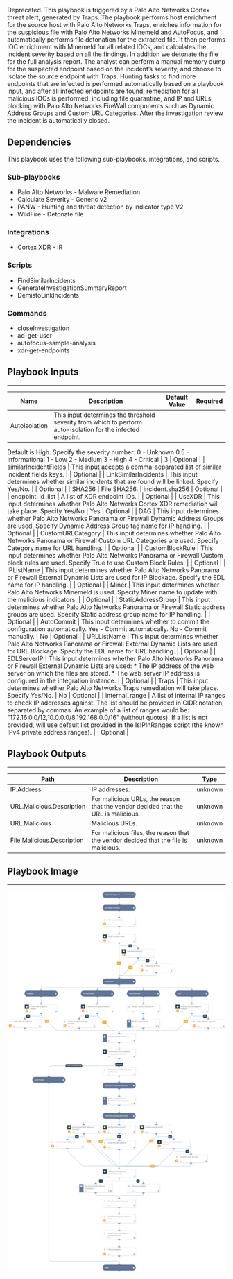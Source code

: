 Deprecated. This playbook is triggered by a Palo Alto Networks Cortex threat alert, generated by Traps.  The playbook performs host enrichment for the source host with Palo Alto Networks Traps, enriches information for the suspicious file with Palo Alto Networks Minemeld and AutoFocus, and automatically performs file detonation for the extracted file. It then performs IOC enrichment with Minemeld for all related IOCs, and calculates the incident severity based on all the findings. In addition we detonate the file for the full analysis report. 
The analyst can perform a manual memory dump for the suspected endpoint based on the incident’s severity, and choose to isolate the source endpoint with Traps.
Hunting tasks to find more endpoints that are infected is performed automatically based on a playbook input, and after all infected endpoints are found, remediation for all malicious IOCs is performed, including file quarantine, and IP and URLs blocking with Palo Alto Networks FireWall components such as Dynamic Address Groups and Custom URL Categories.
After the investigation review the incident is automatically closed.

## Dependencies
This playbook uses the following sub-playbooks, integrations, and scripts.

### Sub-playbooks
* Palo Alto Networks - Malware Remediation
* Calculate Severity - Generic v2
* PANW - Hunting and threat detection by indicator type V2
* WildFire - Detonate file

### Integrations
* Cortex XDR - IR

### Scripts
* FindSimilarIncidents
* GenerateInvestigationSummaryReport
* DemistoLinkIncidents

### Commands
* closeInvestigation
* ad-get-user
* autofocus-sample-analysis
* xdr-get-endpoints

## Playbook Inputs
---

| **Name** | **Description** | **Default Value** | **Required** |
| --- | --- | --- | --- |
| AutoIsolation | This input determines the threshold severity from which to perform auto\-isolation for the infected endpoint.
Default is High.
Specify the severity number:
0 \- Unknown
0.5 \- Informational
1 \- Low
2 \- Medium
3 \- High
4 \- Critical | 3 | Optional |
| similarIncidentFields | This input accepts a comma\-separated list of similar incident fields keys. |  | Optional |
| LinkSimilarIncidents | This input determines whether similar incidents that are found will be linked. Specify Yes/No. |  | Optional |
| SHA256 | File SHA256. | incident.sha256 | Optional |
| endpoint_id_list | A list of XDR endpoint IDs. |  | Optional |
| UseXDR | This input determines whether Palo Alto Networks Cortex XDR remediation will take place. Specify Yes/No | Yes | Optional |
| DAG | This input determines whether Palo Alto Networks Panorama or Firewall Dynamic Address Groups are used.
Specify Dynamic Address Group tag name for IP handling. |  | Optional |
| CustomURLCategory | This input determines whether Palo Alto Networks Panorama or Firewall Custom URL Categories are used.
Specify Category name for URL handling. |  | Optional |
| CustomBlockRule | This input determines whether Palo Alto Networks Panorama or Firewall Custom block rules are used.
Specify True to use Custom Block Rules. |  | Optional |
| IPListName | This input determines whether Palo Alto Networks Panorama or Firewall External Dynamic Lists are used for IP Blockage.
Specify the EDL name for IP handling. |  | Optional |
| Miner | This input determines whether Palo Alto Networks Minemeld is used. Specify Miner name to update with the malicious indicators. |  | Optional |
| StaticAddressGroup | This input determines whether Palo Alto Networks Panorama or Firewall Static address groups are used.
Specify Static address group name for IP handling. |  | Optional |
| AutoCommit | This input determines whether to commit the configuration automatically.
Yes \- Commit automatically.
No \- Commit manually. | No | Optional |
| URLListName | This input determines whether Palo Alto Networks Panorama or Firewall External Dynamic Lists are used for URL Blockage.
Specify the EDL name for URL handling. |  | Optional |
| EDLServerIP | This input determines whether Palo Alto Networks Panorama or Firewall External Dynamic Lists are used:
\* The IP address of the web server on which the files are stored.
\* The web server IP address is configured in the integration instance. |  | Optional |
| Traps | This input determines whether Palo Alto Networks Traps remediation will take place. Specify Yes/No. | No | Optional |
| internal_range | A list of internal IP ranges to check IP addresses against. The list should be provided in CIDR notation, separated by commas. An example of a list of ranges would be: "172.16.0.0/12,10.0.0.0/8,192.168.0.0/16" \(without quotes\). If a list is not provided, will use default list provided in the IsIPInRanges script \(the known IPv4 private address ranges\). |  | Optional |

## Playbook Outputs
---

| **Path** | **Description** | **Type** |
| --- | --- | --- |
| IP.Address | IP addresses. | unknown |
| URL.Malicious.Description | For malicious URLs, the reason that the vendor decided that the URL is malicious. | unknown |
| URL.Malicious | Malicious URLs. | unknown |
| File.Malicious.Description | For malicious files, the reason that the vendor decided that the file is malicious. | unknown |

## Playbook Image
---
![Palo Alto Networks - Endpoint Malware Investigation v2](https://github.com/demisto/content/raw/df6bb54423cd8240018434d008721778c282510b/Packs/PANWComprehensiveInvestigation/doc_files/Palo_Alto_Networks_-_Endpoint_Malware_Investigation_v2.png)
